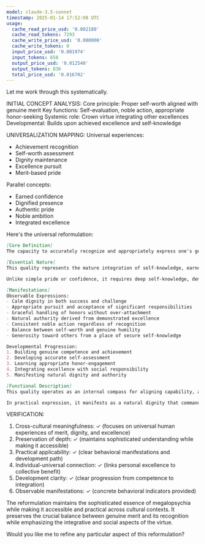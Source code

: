 ```yaml
---
model: claude-3.5-sonnet
timestamp: 2025-01-14 17:52:08 UTC
usage:
  cache_read_price_usd: '0.002188'
  cache_read_tokens: 7293
  cache_write_price_usd: '0.000000'
  cache_write_tokens: 0
  input_price_usd: '0.001974'
  input_tokens: 658
  output_price_usd: '0.012540'
  output_tokens: 836
  total_price_usd: '0.016702'
---
```


Let me work through this systematically.

INITIAL CONCEPT ANALYSIS:
Core principle: Proper self-worth aligned with genuine merit
Key functions: Self-evaluation, noble action, appropriate honor-seeking
Systemic role: Crown virtue integrating other excellences
Developmental: Builds upon achieved excellence and self-knowledge

UNIVERSALIZATION MAPPING:
Universal experiences:
- Achievement recognition
- Self-worth assessment
- Dignity maintenance
- Excellence pursuit
- Merit-based pride

Parallel concepts:
- Earned confidence
- Dignified presence
- Authentic pride
- Noble ambition
- Integrated excellence

Here's the universal reformulation:

```markdown
[Core Definition]
The capacity to accurately recognize and appropriately express one's genuine worth and capabilities, maintaining dignity while pursuing excellence worthy of one's potential, balanced with clear self-knowledge and genuine merit. This quality enables harmonious integration of achievement, recognition, and noble conduct.

[Essential Nature]
This quality represents the mature integration of self-knowledge, earned confidence, and dignified conduct. It emerges from the alignment between genuine merit and its recognition, manifesting as a natural dignity that neither overreaches nor diminishes itself. It serves as an integrating force that harmonizes achievement with humility, ambition with wisdom, and personal excellence with social contribution.

Unlike simple pride or confidence, it requires deep self-knowledge, demonstrated excellence, and the wisdom to navigate honor and recognition appropriately. It embodies the balance point where personal achievement meets social responsibility, and where individual excellence serves collective flourishing.

[Manifestations]
Observable Expressions:
- Calm dignity in both success and challenge
- Appropriate pursuit and acceptance of significant responsibilities
- Graceful handling of honors without over-attachment
- Natural authority derived from demonstrated excellence
- Consistent noble action regardless of recognition
- Balance between self-worth and genuine humility
- Generosity toward others from a place of secure self-knowledge

Developmental Progression:
1. Building genuine competence and achievement
2. Developing accurate self-assessment
3. Learning appropriate honor-engagement
4. Integrating excellence with social responsibility
5. Manifesting natural dignity and authority

[Functional Description]
This quality operates as an internal compass for aligning capability, action, and recognition. It guides the development of genuine merit while calibrating appropriate responses to honor and responsibility. Like a governor in a complex system, it regulates ambition, moderates pride, and channels achievement toward noble ends. It coordinates personal excellence with social contribution, ensuring that individual greatness serves collective good.

In practical expression, it manifests as a natural dignity that commands respect without demanding it. Those embodying this quality take on significant responsibilities when appropriate, handle recognition gracefully, and maintain consistent noble conduct regardless of external validation. They readily acknowledge others' excellence, support others' development, and contribute to collective flourishing from a place of secure self-knowledge rather than ego-driven ambition.
```

VERIFICATION:
1. Cross-cultural meaningfulness: ✓ (focuses on universal human experiences of merit, dignity, and excellence)
2. Preservation of depth: ✓ (maintains sophisticated understanding while making it accessible)
3. Practical applicability: ✓ (clear behavioral manifestations and development path)
4. Individual-universal connection: ✓ (links personal excellence to collective benefit)
5. Development clarity: ✓ (clear progression from competence to integration)
6. Observable manifestations: ✓ (concrete behavioral indicators provided)

The reformulation maintains the sophisticated essence of megalopsychia while making it accessible and practical across cultural contexts. It preserves the crucial balance between genuine merit and its recognition while emphasizing the integrative and social aspects of the virtue.

Would you like me to refine any particular aspect of this reformulation?